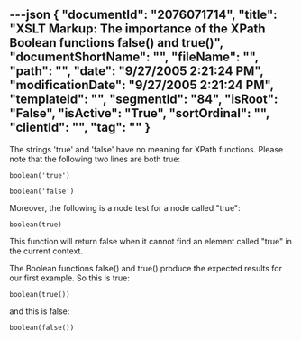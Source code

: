 ---json
{
  "documentId": "2076071714",
  "title": "XSLT Markup: The importance of the XPath Boolean functions false() and true()",
  "documentShortName": "",
  "fileName": "",
  "path": "",
  "date": "9/27/2005 2:21:24 PM",
  "modificationDate": "9/27/2005 2:21:24 PM",
  "templateId": "",
  "segmentId": "84",
  "isRoot": "False",
  "isActive": "True",
  "sortOrdinal": "",
  "clientId": "",
  "tag": ""
}
---

The strings 'true' and 'false' have no meaning for XPath functions. Please note that the following two lines are both true:

    boolean('true')

    boolean('false')

Moreover, the following is a node test for a node called &quot;true&quot;:

    boolean(true)

This function will return false when it cannot find an element called &quot;true&quot; in the current context.

The Boolean functions false() and true() produce the expected results for our first example. So this is true:

    boolean(true())

and this is false:

    boolean(false())
